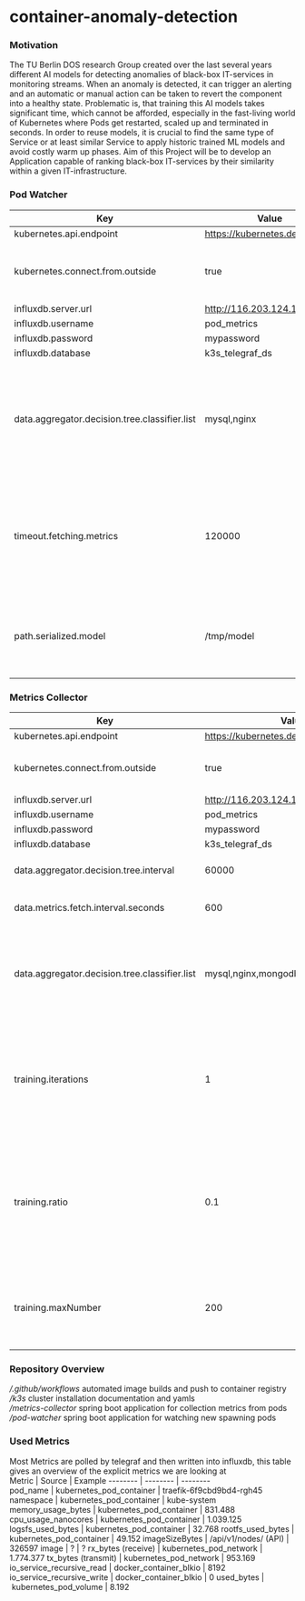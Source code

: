 # container-anomaly-detection
### Motivation
The TU Berlin DOS research Group created over the last several years different AI models for detecting anomalies of black-box IT-services in monitoring streams. When an anomaly is detected, it can trigger an alerting and an automatic or manual action can be taken to revert the component into a healthy state. Problematic is, that training this AI models takes significant time, which cannot be afforded, especially in the fast-living world of Kubernetes where Pods get restarted, scaled up and terminated in seconds. In order to reuse models, it is crucial to find the same type of Service or at least similar Service to apply historic trained ML models and avoid costly warm up phases. Aim of this Project will be to develop an Application capable of ranking black-box IT-services by their similarity within a given IT-infrastructure.
### Pod Watcher
Key | Value | Description
---- | ----- | ---------
kubernetes.api.endpoint | https://kubernetes.default.svc | 
kubernetes.connect.from.outside | true | Set to false if running inside a Kubernetes Cluster
influxdb.server.url | http://116.203.124.188:8086 | 
influxdb.username | pod_metrics |
influxdb.password | mypassword |
influxdb.database | k3s_telegraf_ds |
data.aggregator.decision.tree.classifier.list | mysql,nginx | list of classifiers for our model, needs to match the classifiers of the trained model
timeout.fetching.metrics | 120000 | timeout for a thread to fetch metrics for a container, after the timeout is exceeded the thread finishes
path.serialized.model | /tmp/model | Path to the File in the Container where the serialized model is read 

### Metrics Collector
Key | Value | Description
---- | ----- | ---------
kubernetes.api.endpoint | https://kubernetes.default.svc | 
kubernetes.connect.from.outside | true | Set to false if running inside a Kubernetes Cluster
influxdb.server.url | http://116.203.124.188:8086 | 
influxdb.username | pod_metrics |
influxdb.password | mypassword |
influxdb.database | k3s_telegraf_ds |
data.aggregator.decision.tree.interval | 60000 | training interval in milli seconds
data.metrics.fetch.interval.seconds | 600 | fetching Data of the Last 600 seconds
data.aggregator.decision.tree.classifier.list | mysql,nginx,mongodb,postgresql,apache | list of classifiers for our model, influences which pod metrics we evaluate for our models
training.iterations | 1 | how many iterations of training before Calculating the Confusion Matrix and other Performance Measurements of the Model
training.ratio | 0.1 | Ratio of Validation vs MOdel Training, here 0.1 stand for 10% of the Metrics are used for Training and 90% for validation
training.maxNumber | 200 |train with 1 - X Datasets, starting with 1,2,3 and so on, used in Graph Plotting Method

### Repository Overview
*/.github/workflows* automated image builds and push to container registry  
*/k3s*               cluster installation documentation and yamls  
*/metrics-collector* spring boot application for collection metrics from pods    
*/pod-watcher*       spring boot application for watching new spawning pods 
### Used Metrics
Most Metrics are polled by telegraf and then written into influxdb, this table gives an overview of the explicit metrics we are looking at  
Metric | Source | Example
-------- | --------  | --------  
pod_name   |  kubernetes_pod_container  | traefik-6f9cbd9bd4-rgh45
namespace   | kubernetes_pod_container  | kube-system
memory_usage_bytes   | kubernetes_pod_container | 831.488
cpu_usage_nanocores   | kubernetes_pod_container   | 1.039.125
logsfs_used_bytes | kubernetes_pod_container  | 32.768
rootfs_used_bytes | kubernetes_pod_container  | 49.152
imageSizeBytes   |  /api/v1/nodes/ (API)  | 326597
image   | ? | ?
rx_bytes (receive)   | kubernetes_pod_network | 1.774.377
tx_bytes (transmit)   | kubernetes_pod_network | 953.169
io_service_recursive_read   | docker_container_blkio | 8192
io_service_recursive_write   | docker_container_blkio | 0
used_bytes | kubernetes_pod_volume  | 8.192

